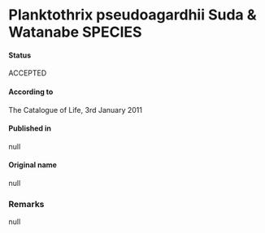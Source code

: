 # Planktothrix pseudoagardhii Suda & Watanabe SPECIES

#### Status
ACCEPTED

#### According to
The Catalogue of Life, 3rd January 2011

#### Published in
null

#### Original name
null

### Remarks
null
